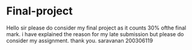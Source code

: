 # Final-project

Hello sir please do consider my final project as it counts 30% ofthe final mark. i have explained the reason for my late submission but please do consider my assignment.
thank you. saravanan 200306119
